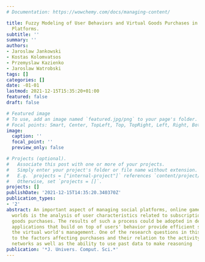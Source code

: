 ```yaml
---
# Documentation: https://wowchemy.com/docs/managing-content/

title: Fuzzy Modeling of User Behaviors and Virtual Goods Purchases in Social Networking
  Platforms.
subtitle: ''
summary: ''
authors:
- Jaroslaw Jankowski
- Kostas Kolomvatsos
- Przemyslaw Kazienko
- Jaroslaw Watrobski
tags: []
categories: []
date: -01-01
lastmod: 2021-12-15T15:35:20+01:00
featured: false
draft: false

# Featured image
# To use, add an image named `featured.jpg/png` to your page's folder.
# Focal points: Smart, Center, TopLeft, Top, TopRight, Left, Right, BottomLeft, Bottom, BottomRight.
image:
  caption: ''
  focal_point: ''
  preview_only: false

# Projects (optional).
#   Associate this post with one or more of your projects.
#   Simply enter your project's folder or file name without extension.
#   E.g. `projects = ["internal-project"]` references `content/project/deep-learning/index.md`.
#   Otherwise, set `projects = []`.
projects: []
publishDate: '2021-12-15T14:35:20.340370Z'
publication_types:
- '2'
abstract: An important aspect of managing social platforms, online games and virtual
  worlds is the analysis of user characteristics related to subscriptions and virtual
  goods purchases. The results of such a process could be adopted in decision support
  applications that build on top of users' behavior provide efficient strategies for
  the virtual world's management. One of the research questions in this area is related
  to the factors affecting purchases and their relation to the activity within social
  networks as well as the ability to use past data to make reasoning
publication: '*J. Univers. Comput. Sci.*'
---
```

